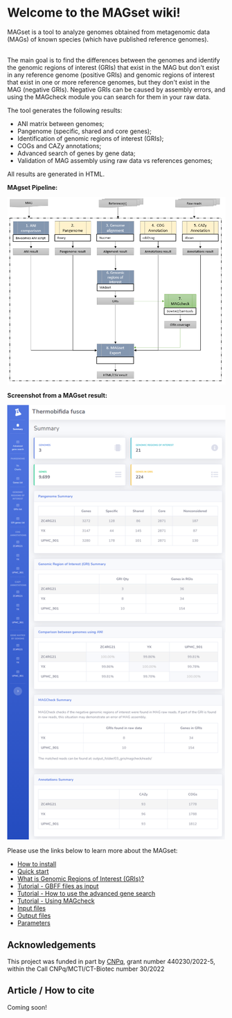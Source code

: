 <h1>Welcome to the MAGset wiki!</h1>
MAGset is a tool to analyze genomes obtained from metagenomic data (MAGs) of known species (which have published reference genomes).<br/><br/>

The main goal is to find the differences between the genomes and identify the genomic regions of interest (GRIs) that exist in the MAG but don't exist in any reference genome (positive GRIs) and genomic regions of interest that exist in one or more reference genomes, but they don't exist in the MAG (negative GRIs). Negative GRIs can be caused by assembly errors, and using the MAGcheck module you can search for them in your raw data.

<p>The tool generates the following results:</p>

* ANI matrix between genomes;
* Pangenome (specific, shared and core genes);
* Identification of genomic regions of interest (GRIs);
* COGs and CAZy annotations;
* Advanced search of genes by gene data;
* Validation of MAG assembly using raw data vs references genomes;

<p>All results are generated in HTML.</p>

**MAgset Pipeline:**

![Pipeline](/wiki/pipeline.png)
  
**Screenshot from a MAGset result:**

![Home result page](/wiki/home-sample-result-index.png)

<p>Please use the links below to learn more about the MAGset: </p>

* [How to install](/wiki/How-to-install.md)
* [Quick start](/wiki/Quick-start.md)
* [What is Genomic Regions of Interest (GRIs)?](/wiki/Genomic-Region-Of-Interest.md)
* [Tutorial - GBFF files as input](/wiki/tutorial-gbff-files-as-input.md)
* [Tutorial - How to use the advanced gene search](/wiki/tutorial-advanced-gene-search.md)
* [Tutorial - Using MAGcheck](/wiki/tutorial-using-magcheck.md)
* [Input files](/wiki/Input-files.md)
* [Output files](/wiki/Output-files.md)
* [Parameters](/wiki/Parameters.md)

## Acknowledgements
This project was funded in part by [CNPq](https://www.gov.br/cnpq/pt-br), grant number 440230/2022-5, within the Call CNPq/MCTI/CT-Biotec number 30/2022

## Article / How to cite 
Coming soon!
